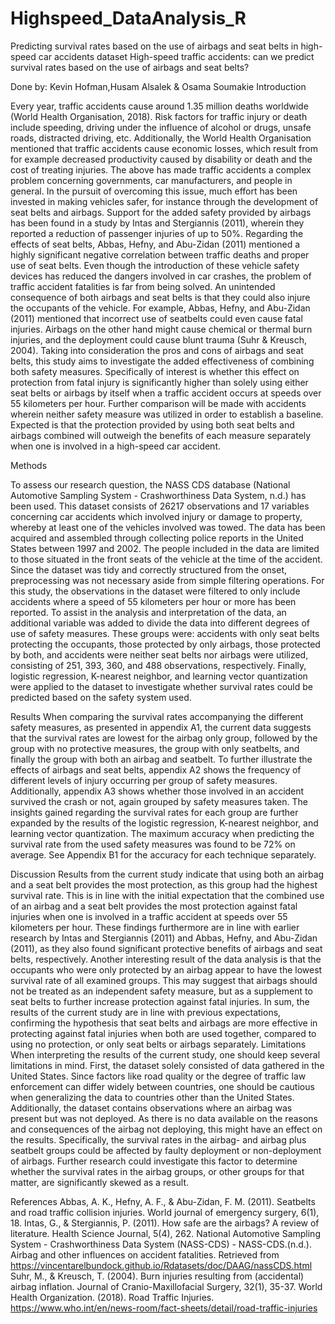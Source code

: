 # Highspeed_DataAnalysis_R
Predicting survival rates based on the use of airbags and seat belts in high-speed car accidents dataset
High-speed traffic accidents: can we predict survival rates based on the use of airbags and seat belts?


Done by: Kevin Hofman,Husam Alsalek & Osama Soumakie
Introduction

Every year, traffic accidents cause around 1.35 million deaths worldwide (World Health Organisation, 2018). Risk factors for traffic injury or death include speeding, driving under the influence of alcohol or drugs, unsafe roads, distracted driving, etc. Additionally, the World Health Organisation mentioned that traffic accidents cause economic losses, which result from for example decreased productivity caused by disability or death and the cost of treating injuries. The above has made traffic accidents a complex problem concerning governments, car manufacturers, and people in general. 
In the pursuit of overcoming this issue, much effort has been invested in making vehicles safer, for instance through the development of seat belts and airbags. Support for the added safety provided by airbags has been found in a study by Intas and Stergiannis (2011), wherein they reported a reduction of passenger injuries of up to 50%. Regarding the effects of seat belts, Abbas, Hefny, and Abu-Zidan (2011) mentioned a highly significant negative correlation between traffic deaths and proper use of seat belts. Even though the introduction of these vehicle safety devices has reduced the dangers involved in car crashes, the problem of traffic accident fatalities is far from being solved. An unintended consequence of both airbags and seat belts is that they could also injure the occupants of the vehicle. For example, Abbas, Hefny, and Abu-Zidan (2011) mentioned that incorrect use of seatbelts could even cause fatal injuries. Airbags on the other hand might cause chemical or thermal burn injuries, and the deployment could cause blunt trauma (Suhr & Kreusch, 2004). 
Taking into consideration the pros and cons of airbags and seat belts, this study aims to investigate the added effectiveness of combining both safety measures. Specifically of interest is whether this effect on protection from fatal injury is significantly higher than solely using either seat belts or airbags by itself when a traffic accident occurs at speeds over 55 kilometers per hour. Further comparison will be made with accidents wherein neither safety measure was utilized in order to establish a baseline. Expected is that the protection provided by using both seat belts and airbags combined will outweigh the benefits of each measure separately when one is involved in a high-speed car accident.


Methods

To assess our research question, the NASS CDS database (National Automotive Sampling System - Crashworthiness Data System, n.d.) has been used. This dataset consists of 26217 observations and 17 variables concerning car accidents which involved injury or damage to property, whereby at least one of the vehicles involved was towed. The data has been acquired and assembled through collecting police reports in the United States between 1997 and 2002. The people included in the data are limited to those situated in the front seats of the vehicle at the time of the accident. 
	Since the dataset was tidy and correctly structured from the onset, preprocessing was not necessary aside from simple filtering operations. For this study, the observations in the dataset were filtered to only include accidents where a speed of 55 kilometers per hour or more has been reported. To assist in the analysis and interpretation of the data, an additional variable was added to divide the data into different degrees of use of safety measures. These groups were: accidents with only seat belts protecting the occupants, those protected by only airbags, those protected by both, and accidents were neither seat belts nor airbags were utilized, consisting of 251, 393, 360, and 488 observations, respectively.
Finally, logistic regression, K-nearest neighbor, and learning vector quantization were applied to the dataset to investigate whether survival rates could be predicted based on the safety system used.


Results
When comparing the survival rates accompanying the different safety measures, as presented in appendix A1, the current data suggests that the survival rates are lowest for the airbag only group, followed by the group with no protective measures, the group with only seatbelts, and finally the group with both an airbag and seatbelt. To further illustrate the effects of airbags and seat belts, appendix A2 shows the frequency of different levels of injury occurring per group of safety measures. Additionally, appendix A3 shows whether those involved in an accident survived the crash or not, again grouped by safety measures taken.
The insights gained regarding the survival rates for each group are further expanded by the results of the logistic regression, K-nearest neighbor, and learning vector quantization. The maximum accuracy when predicting the survival rate from the used safety measures was found to be 72% on average. See Appendix B1 for the accuracy for each technique separately. 

Discussion
Results from the current study indicate that using both an airbag and a seat belt provides the most protection, as this group had the highest survival rate. This is in line with the initial expectation that the combined use of an airbag and a seat belt provides the most protection against fatal injuries when one is involved in a traffic accident at speeds over 55 kilometers per hour. These findings furthermore are in line with earlier research by Intas and Stergiannis (2011) and Abbas, Hefny, and Abu-Zidan (2011), as they also found significant protective benefits of airbags and seat belts, respectively. Another interesting result of the data analysis is that the occupants who were only protected by an airbag appear to have the lowest survival rate of all examined groups. This may suggest that airbags should not be treated as an independent safety measure, but as a supplement to seat belts to further increase protection against fatal injuries.
In sum, the results of the current study are in line with previous expectations, confirming the hypothesis that seat belts and airbags are more effective in protecting against fatal injuries when both are used together, compared to using no protection, or only seat belts or airbags separately.
Limitations
When interpreting the results of the current study, one should keep several limitations in mind. First, the dataset solely consisted of data gathered in the United States. Since factors like road quality or the degree of traffic law enforcement can differ widely between countries, one should be cautious when generalizing the data to countries other than the United States.
Additionally, the dataset contains observations where an airbag was present but was not deployed. As there is no data available on the reasons and consequences of the airbag not deploying, this might have an effect on the results. Specifically, the survival rates in the airbag- and airbag plus seatbelt groups could be affected by faulty deployment or non-deployment of airbags. Further research could investigate this factor to determine whether the survival rates in the airbag groups, or other groups for that matter, are significantly skewed as a result.







References
Abbas, A. K., Hefny, A. F., & Abu-Zidan, F. M. (2011). Seatbelts and road traffic collision injuries. World journal of emergency surgery, 6(1), 18.
Intas, G., & Stergiannis, P. (2011). How safe are the airbags? A review of literature. Health Science Journal, 5(4), 262.
National Automotive Sampling System - Crashworthiness Data System (NASS-CDS) - NASS-CDS.(n.d.). Airbag and other influences on accident fatalities. Retrieved from https://vincentarelbundock.github.io/Rdatasets/doc/DAAG/nassCDS.html
Suhr, M., & Kreusch, T. (2004). Burn injuries resulting from (accidental) airbag inflation. Journal of Cranio-Maxillofacial Surgery, 32(1), 35-37.
World Health Organization. (2018). Road Traffic Injuries. https://www.who.int/en/news-room/fact-sheets/detail/road-traffic-injuries
